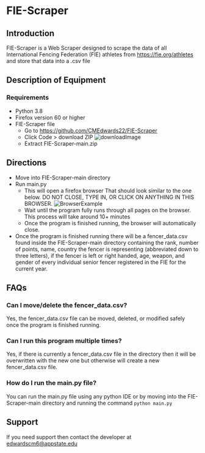# FIE-Scraper


## Introduction
FIE-Scraper is a Web Scraper designed to scrape the data of all International Fencing Federation (FIE) athletes from https://fie.org/athletes and store that data into a .csv file

## Description of Equipment
### Requirements
* Python 3.8
* Firefox version 60 or higher
* FIE-Scraper file 
  + Go to https://github.com/CMEdwards22/FIE-Scraper
  + Click Code > download ZIP
   ![downloadImage](https://user-images.githubusercontent.com/69873090/125885155-3006eb00-3413-46cf-a557-a9031765f018.png)
  + Extract FIE-Scraper-main.zip

## Directions
* Move into FIE-Scraper-main directory
* Run main.py
  + This will open a firefox browser That should look similar to the one below. DO NOT CLOSE, TYPE IN, OR CLICK ON ANYTHING IN THIS BROWSER.
  ![BrowserExample](https://user-images.githubusercontent.com/69873090/125885824-7fdb3bb2-da2d-4817-9100-3fb8492dd85c.png)
  + Wait until the program fully runs through all pages on the browser. This process will take around 10+ minutes
  + Once the program is finished running, the browser will automatically close.
* Once the program is finished running there will be a fencer_data.csv found inside the FIE-Scraper-main directory containing the rank, number of points, name, country the fencer is representing (abbreviated down to three letters), if the fencer is left or right handed, age, weapon, and gender of every individual senior fencer registered in the FIE for the current year.

## FAQs
### Can I move/delete the fencer_data.csv?
Yes, the fencer_data.csv file can be moved, deleted, or modified safely once the program is finished running.
### Can I run this program multiple times?
Yes, if there is currently a fencer_data.csv file in the directory then it will be overwritten with the new one but otherwise will create a new fencer_data.csv file.
### How do I run the main.py file?
You can run the main.py file using any python IDE or by moving into the FIE-Scraper-main directory and running the command ```python main.py ```

## Support
If you need support then contact the developer at edwardscm6@appstate.edu
